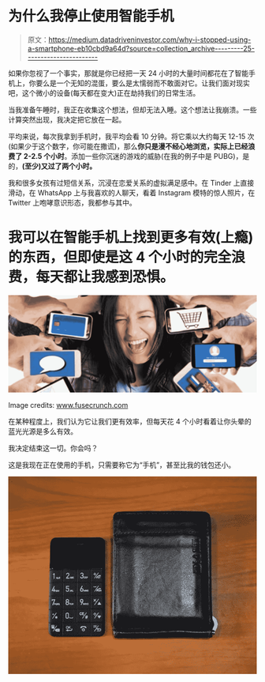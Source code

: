 # 为什么我停止使用智能手机

> 原文：<https://medium.datadriveninvestor.com/why-i-stopped-using-a-smartphone-eb10cbd9a64d?source=collection_archive---------25----------------------->

如果你忽视了一个事实，那就是你已经把一天 24 小时的大量时间都花在了智能手机上，你要么是一个无知的混蛋，要么是太懦弱而不敢面对它。让我们面对现实吧，这个微小的设备(每天都在变大)正在劫持我们的日常生活。

当我准备午睡时，我正在收集这个想法，但却无法入睡。这个想法让我崩溃。一些计算突然出现，我决定把它放在一起。

平均来说，每次我拿到手机时，我平均会看 10 分钟。将它乘以大约每天 12-15 次(如果少于这个数字，你可能在撒谎)，那么**你只是漫不经心地浏览，实际上已经浪费了 2-2.5 个小时**。添加一些你沉迷的游戏的威胁(在我的例子中是 PUBG)，是的，**(至少)又过了两个小时。**

我和很多女孩有过短信关系，沉浸在恋爱关系的虚拟满足感中。在 Tinder 上直接滑动，在 WhatsApp 上与我喜欢的人聊天，看着 Instagram 模特的惊人照片，在 Twitter 上咆哮意识形态，我都参与其中。

# 我可以在智能手机上找到更多有效(上瘾)的东西，但即使是这 4 个小时的完全浪费，每天都让我感到恐惧。

![](img/36de02354063595f33604efed6eabfc4.png)

Image credits: www.fusecrunch.com

在某种程度上，我们认为它让我们更有效率，但每天花 4 个小时看着让你头晕的蓝光光源是多么有效。

我决定结束这一切。你会吗？

这是我现在正在使用的手机，只需要称它为“手机”，甚至比我的钱包还小。

![](img/9c85cd00f9f6ed32483c67c2767f734e.png)